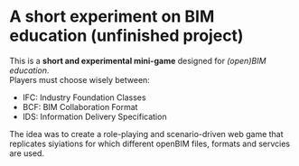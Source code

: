 # A short experiment on BIM education (unfinished project)

This is a **short and experimental mini-game** designed for *(open)BIM education*.  
Players must choose wisely between:
- IFC: Industry Foundation Classes
- BCF: BIM Collaboration Format
- IDS: Information Delivery Specification  


The idea was to create a role-playing and scenario-driven web game that replicates siyiations for  which different openBIM files, formats and servcies are used. 
